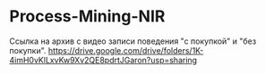 # Process-Mining-NIR
Ссылка на архив с видео записи поведения "с покупкой" и "без покупки".
https://drive.google.com/drive/folders/1K-4imH0vKlLxvKw9Xv2QE8pdrtJGaron?usp=sharing 
